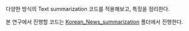 다양한 방식의 Text summarization 코드를 적용해보고, 특징을 정리한다. 

본 연구에서 진행할 코드는 [Korean_News_summarization](https://github.com/Hanseok-Oh/Korean_News_summarization) 폴더에서 진행한다.
